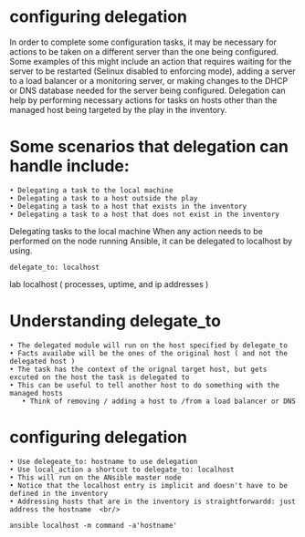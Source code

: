 # configuring delegation
In order to complete some configuration tasks, it may be necessary for actions to be taken on a different server than the one being configured. Some examples of this might include an action that requires waiting for the server to be restarted (Selinux disabled to enforcing mode), adding a server to a load balancer or a monitoring server, or making changes to the DHCP or DNS database needed for the server being configured. Delegation can help by performing necessary actions for tasks on hosts other than the managed host being targeted by the play in the inventory.

# Some scenarios that delegation can handle include: <br/>

    • Delegating a task to the local machine
    • Delegating a task to a host outside the play
    • Delegating a task to a host that exists in the inventory
    • Delegating a task to a host that does not exist in the inventory

 
 Delegating tasks to the local machine When any action needs to be performed on the node running Ansible, it can be delegated to localhost by
 using.

    delegate_to: localhost
lab localhost ( processes, uptime, and ip addresses )

# Understanding delegate_to  <br/>

    • The delegated module will run on the host specified by delegate_to
    • Facts availabe will be the ones of the original host ( and not the delegated host )
    • The task has the context of the orignal target host, but gets excuted on the host the task is delegated to 
    • This can be useful to tell another host to do something with the managed hosts
       • Think of removing / adding a host to /from a load balancer or DNS

# configuring delegation  <br/>

    • Use delegeate_to: hostname to use delegation
    • Use local_action a shortcut to delegate_to: localhost
    • This will run on the ANsible master node
    • Notice that the localhost entry is implicit and doesn't have to be defined in the inventory
    • Addressing hosts that are in the inventory is straightforwardd: just address the hostname  <br/>

    ansible localhost -m command -a'hostname'
